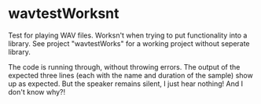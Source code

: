 # wavtestWorksnt
Test for playing WAV files. Worksn't when trying to put functionality into a library.
See project "wavtestWorks" for a working project without seperate library.

The code is running through, without throwing errors.
The output of the expected three lines (each with the name and duration of the sample) show up as expected.
But the speaker remains silent, I just hear nothing! And I don't know why?!
